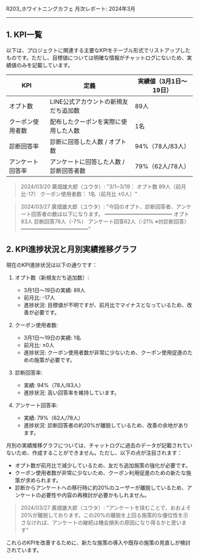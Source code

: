 R203_ホワイトニングカフェ 月次レポート: 2024年3月

---

## 1. KPI一覧

以下は、プロジェクトに関連する主要なKPIをテーブル形式でリストアップしたものです。ただし、目標値については明確な情報がチャットログにないため、実績値のみを記載しています。

| KPI                   | 定義                                       | 実績値（3月1日～19日） |
|-----------------------|--------------------------------------------|------------------------|
| オプト数              | LINE公式アカウントの新規友だち追加数       | 89人                   |
| クーポン使用者数      | 配布したクーポンを実際に使用した人数       | 1名                    |
| 診断回答率            | 診断に回答した人数 / オプト数              | 94%（78人/83人）       |
| アンケート回答率      | アンケートに回答した人数 / 診断回答者数    | 79%（62人/78人）       |

> 2024/03/20 廣畑雄大郎（ユウタ）: "3/1~3/19： オプト数 89人（前月比-17） クーポン使用者数： 1名（前月比 ±0人）"

> 2024/03/27 廣畑雄大郎（ユウタ）: "今回のオプト、診断回答者、アンケート回答者の数は以下になります。
> ━━━━━━━━━━━━━
> オプト83人
> 診断回答78人（-7%）
> アンケート回答62人（-21% ※対診断回答）
> ━━━━━━━━━━━━━"

## 2. KPI進捗状況と月別実績推移グラフ

現在のKPI進捗状況は以下の通りです：

1. オプト数（新規友だち追加数）:
   - 3月1日～19日の実績: 89人
   - 前月比: -17人
   - 進捗状況: 目標値が不明ですが、前月比でマイナスとなっているため、改善が必要です。

2. クーポン使用者数:
   - 3月1日～19日の実績: 1名
   - 前月比: ±0人
   - 進捗状況: クーポン使用者数が非常に少ないため、クーポン使用促進のための施策が必要です。

3. 診断回答率:
   - 実績: 94%（78人/83人）
   - 進捗状況: 高い回答率を維持しています。

4. アンケート回答率:
   - 実績: 79%（62人/78人）
   - 進捗状況: 診断回答者の約20%が離脱しているため、改善の余地があります。

月別の実績推移グラフについては、チャットログに過去のデータが記載されていないため、作成することができません。ただし、以下の点が注目されます：

- オプト数が前月比で減少しているため、友だち追加施策の強化が必要です。
- クーポン使用者数が非常に少ないため、クーポン利用促進のための新たな施策が求められます。
- 診断からアンケートへの移行時に約20%のユーザーが離脱しているため、アンケートの必要性や内容の再検討が必要かもしれません。

> 2024/03/27 廣畑雄大郎（ユウタ）: "アンケートを挟むことで、おおよそ20%が離脱しております。この20%の離脱を上回る施策的な優位性を示さなければ、アンケートの継続は機会損失の原因になり得るかと思います"

これらのKPIを改善するために、新たな施策の導入や既存の施策の見直しが検討されています。